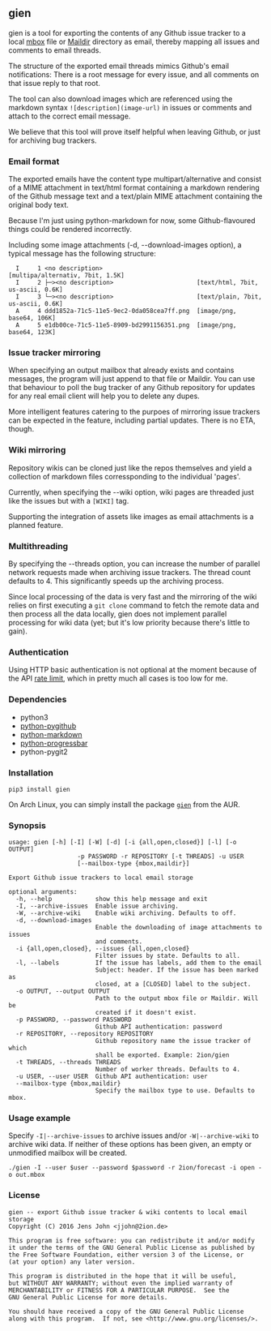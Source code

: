 ## gien

gien is a tool for exporting the contents of any Github issue tracker to
a local [mbox](https://en.wikipedia.org/wiki/Mbox) file or
[Maildir](https://en.wikipedia.org/wiki/Maildir) directory as email,
thereby mapping all issues and comments to email threads.

The structure of the exported email threads mimics Github's email
notifications: There is a root message for every issue, and all comments
on that issue reply to that root.

The tool can also download images which are referenced using the
markdown syntax `![description](image-url)` in issues or comments and
attach to the correct email message.

We believe that this tool will prove itself helpful when leaving Github,
or just for archiving bug trackers.

### Email format

The exported emails have the content type multipart/alternative and
consist of a MIME attachment in text/html format containing a markdown
rendering of the Github message text and a text/plain MIME attachment
containing the original body text.

Because I'm just using python-markdown for now, some Github-flavoured
things could be rendered incorrectly.

Including some image attachments (-d, --download-images option), a
typical message has the following structure:

```
  I     1 <no description>                          [multipa/alternativ, 7bit, 1.5K] 
  I     2 ├─><no description>                       [text/html, 7bit, us-ascii, 0.6K] 
  I     3 └─><no description>                       [text/plain, 7bit, us-ascii, 0.6K] 
  A     4 ddd1852a-71c5-11e5-9ec2-0da058cea7ff.png  [image/png, base64, 106K] 
  A     5 e1db00ce-71c5-11e5-8909-bd2991156351.png  [image/png, base64, 123K]
```

### Issue tracker mirroring

When specifying an output mailbox that already exists and contains
messages, the program will just append to that file or Maildir.  You can
use that behaviour to poll the bug tracker of any Github repository for
updates for any real email client will help you to delete any dupes.

More intelligent features catering to the purpoes of mirroring issue
trackers can be expected in the feature, including partial updates.
There is no ETA, though.

### Wiki mirroring

Repository wikis can be cloned just like the repos themselves and yield
a collection of markdown files corressponding to the individual 'pages'.

Currently, when specifying the --wiki option, wiki pages are threaded
just like the issues but with a `[WIKI]` tag.

Supporting the integration of assets like images as email attachments is
a planned feature.

### Multithreading

By specifying the --threads option, you can increase the number of
parallel network requests made when archiving issue trackers. The thread
count defaults to 4. This significantly speeds up the archiving process.

Since local processing of the data is very fast and the mirroring of the
wiki relies on first executing a `git clone` command to fetch the remote
data and then process all the data locally, gien does not implement
parallel processing for wiki data (yet; but it's low priority because
there's little to gain).

### Authentication

Using HTTP basic authentication is not optional at the moment because of
the API [rate limit](https://developer.github.com/v3/#rate-limiting),
which in pretty much all cases is too low for me.

### Dependencies

* python3
* [python-pygithub](http://jacquev6.github.com/PyGithub)
* [python-markdown](http://pypi.python.org/pypi/Markdown)
* [python-progressbar](https://github.com/niltonvolpato/python-progressbar)
* python-pygit2

### Installation

```
pip3 install gien
```

On Arch Linux, you can simply install the package
[`gien`](https://aur.archlinux.org/packages/gien) from the AUR.

### Synopsis

```
usage: gien [-h] [-I] [-W] [-d] [-i {all,open,closed}] [-l] [-o OUTPUT]
                   -p PASSWORD -r REPOSITORY [-t THREADS] -u USER
                   [--mailbox-type {mbox,maildir}]

Export Github issue trackers to local email storage

optional arguments:
  -h, --help            show this help message and exit
  -I, --archive-issues  Enable issue archiving.
  -W, --archive-wiki    Enable wiki archiving. Defaults to off.
  -d, --download-images
                        Enable the downloading of image attachments to issues
                        and comments.
  -i {all,open,closed}, --issues {all,open,closed}
                        Filter issues by state. Defaults to all.
  -l, --labels          If the issue has labels, add them to the email
                        Subject: header. If the issue has been marked as
                        closed, at a [CLOSED] label to the subject.
  -o OUTPUT, --output OUTPUT
                        Path to the output mbox file or Maildir. Will be
                        created if it doesn't exist.
  -p PASSWORD, --password PASSWORD
                        Github API authentication: password
  -r REPOSITORY, --repository REPOSITORY
                        Github repository name the issue tracker of which
                        shall be exported. Example: 2ion/gien
  -t THREADS, --threads THREADS
                        Number of worker threads. Defaults to 4.
  -u USER, --user USER  Github API authentication: user
  --mailbox-type {mbox,maildir}
                        Specify the mailbox type to use. Defaults to mbox.
```

### Usage example

Specify `-I|--archive-issues` to archive issues and/or
`-W|--archive-wiki` to archive wiki data. If neither of these options
has been given, an empty or unmodified mailbox will be created.

```
./gien -I --user $user --password $password -r 2ion/forecast -i open -o out.mbox
```

### License

```
gien -- export Github issue tracker & wiki contents to local email storage
Copyright (C) 2016 Jens John <jjohn@2ion.de>

This program is free software: you can redistribute it and/or modify
it under the terms of the GNU General Public License as published by
the Free Software Foundation, either version 3 of the License, or
(at your option) any later version.

This program is distributed in the hope that it will be useful,
but WITHOUT ANY WARRANTY; without even the implied warranty of
MERCHANTABILITY or FITNESS FOR A PARTICULAR PURPOSE.  See the
GNU General Public License for more details.

You should have received a copy of the GNU General Public License
along with this program.  If not, see <http://www.gnu.org/licenses/>.
```
